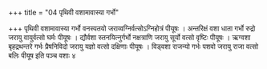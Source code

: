 +++
title = "04 पृथिवी वशामावास्या गर्भो"

+++
पृथिवी वशामावास्या गर्भो वनस्पतयो जराय्वग्निर्वत्सोऽग्निहोत्रं पीयूषः । अन्तरिक्षं वशा धाता गर्भो रुद्रो जरायु वायुर्वत्सो घर्मः पीयूषः । द्यौर्वशा स्तनयित्नुर्गर्भो नक्षत्राणि जरायु सूर्यो वत्सो वृष्टिः पीयूषः । ऋग्वशा बृहद्रथन्तरे गर्भः प्रैषनिविदो जरायु यज्ञो वत्सो दक्षिणाः पीयूषः । विड्वशा राजन्यो गर्भः पशवो जरायु राजा वत्सो बलिः पीयूष इति पञ्च वशाः ४